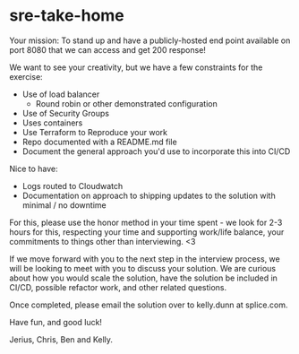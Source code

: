 # sre-take-home

Your mission: To stand up and have a publicly-hosted end point available on port 8080 that we can access and get 200 response!

We want to see your creativity, but we have a few constraints for the exercise:

- Use of load balancer 
  - Round robin or other demonstrated configuration
- Use of Security Groups
- Uses containers
- Use Terraform to Reproduce your work  
- Repo documented with a README.md file 
- Document the general approach you'd use to incorporate this into CI/CD

Nice to have: 
- Logs routed to Cloudwatch
- Documentation on approach to shipping updates to the solution with minimal / no downtime

For this, please use the honor method in your time spent - we look for 2-3 hours for this, respecting your time and supporting work/life balance, your commitments to things other than interviewing. <3

If we move forward with you to the next step in the interview process, we will be looking to meet with you to discuss your solution. We are curious about how you would scale the solution, have the solution be included in CI/CD, possible refactor work, and other related questions.

Once completed, please email the solution over to kelly.dunn at splice.com.

Have fun, and good luck! 

Jerius, Chris, Ben and Kelly.
